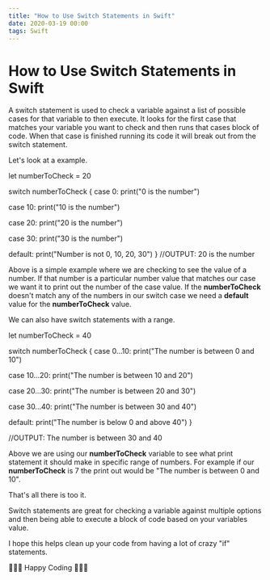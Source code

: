 ```yaml
---
title: "How to Use Switch Statements in Swift"
date: 2020-03-19 00:00
tags: Swift
---
```

# How to Use Switch Statements in Swift

A switch statement is used to check a variable against a list of possible cases for that variable to then execute. It looks for the first case that matches your variable you want to check and then runs that cases block of code. When that case is finished running its code it will break out from the switch statement.

Let's look at a example.

let numberToCheck = 20

switch numberToCheck {
case 0:
    print("0 is the number")

case 10:
    print("10 is the number")

case 20:
    print("20 is the number")

case 30:
    print("30 is the number")

default:
    print("Number is not 0, 10, 20, 30")
}
//OUTPUT: 20 is the number

Above is a simple example where we are checking to see the value of a number. If that number is a particular number value that matches our case we want it to print out the number of the case value. If the **numberToCheck** doesn't match any of the numbers in our switch case we need a **default** value for the **numberToCheck** value.

We can also have switch statements with a range.

let numberToCheck = 40

switch numberToCheck {
case 0...10:
    print("The number is between 0 and 10")

case 10...20:
    print("The number is between 10 and 20")

case 20...30:
    print("The number is between 20 and 30")

case 30...40:
    print("The number is between 30 and 40")

default:
    print("The number is below 0 and above 40")
}

//OUTPUT: The number is between 30 and 40

Above we are using our **numberToCheck** variable to see what print statement it should make in specific range of numbers. For example if our **numberToCheck** is 7 the print out would be "The number is between 0 and 10".

That's all there is too it.

Switch statements are great for checking a variable against multiple options and then being able to execute a block of code based on your variables value.

I hope this helps clean up your code from having a lot of crazy "if" statements.

👨🏻‍💻 Happy Coding 👨🏻‍💻
